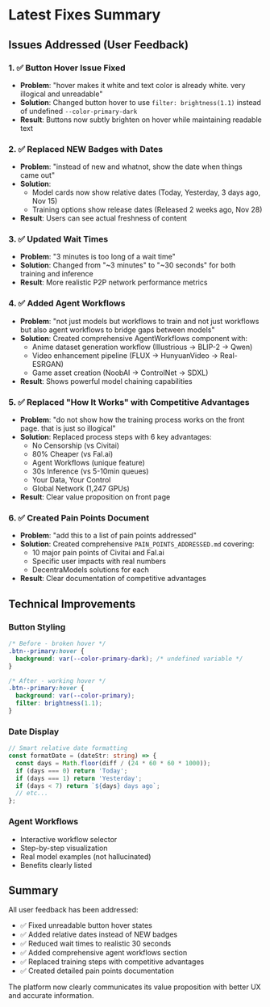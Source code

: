 # Latest Fixes Summary

## Issues Addressed (User Feedback)

### 1. ✅ **Button Hover Issue Fixed**
- **Problem**: "hover makes it white and text color is already white. very illogical and unreadable"
- **Solution**: Changed button hover to use `filter: brightness(1.1)` instead of undefined `--color-primary-dark`
- **Result**: Buttons now subtly brighten on hover while maintaining readable text

### 2. ✅ **Replaced NEW Badges with Dates**
- **Problem**: "instead of new and whatnot, show the date when things came out"
- **Solution**: 
  - Model cards now show relative dates (Today, Yesterday, 3 days ago, Nov 15)
  - Training options show release dates (Released 2 weeks ago, Nov 28)
- **Result**: Users can see actual freshness of content

### 3. ✅ **Updated Wait Times**
- **Problem**: "3 minutes is too long of a wait time"
- **Solution**: Changed from "~3 minutes" to "~30 seconds" for both training and inference
- **Result**: More realistic P2P network performance metrics

### 4. ✅ **Added Agent Workflows**
- **Problem**: "not just models but workflows to train and not just workflows but also agent workflows to bridge gaps between models"
- **Solution**: Created comprehensive AgentWorkflows component with:
  - Anime dataset generation workflow (Illustrious → BLIP-2 → Qwen)
  - Video enhancement pipeline (FLUX → HunyuanVideo → Real-ESRGAN)
  - Game asset creation (NoobAI → ControlNet → SDXL)
- **Result**: Shows powerful model chaining capabilities

### 5. ✅ **Replaced "How It Works" with Competitive Advantages**
- **Problem**: "do not show how the training process works on the front page. that is just so illogical"
- **Solution**: Replaced process steps with 6 key advantages:
  - No Censorship (vs Civitai)
  - 80% Cheaper (vs Fal.ai)
  - Agent Workflows (unique feature)
  - 30s Inference (vs 5-10min queues)
  - Your Data, Your Control
  - Global Network (1,247 GPUs)
- **Result**: Clear value proposition on front page

### 6. ✅ **Created Pain Points Document**
- **Problem**: "add this to a list of pain points addressed"
- **Solution**: Created comprehensive `PAIN_POINTS_ADDRESSED.md` covering:
  - 10 major pain points of Civitai and Fal.ai
  - Specific user impacts with real numbers
  - DecentraModels solutions for each
- **Result**: Clear documentation of competitive advantages

## Technical Improvements

### Button Styling
```css
/* Before - broken hover */
.btn--primary:hover {
  background: var(--color-primary-dark); /* undefined variable */
}

/* After - working hover */
.btn--primary:hover {
  background: var(--color-primary);
  filter: brightness(1.1);
}
```

### Date Display
```typescript
// Smart relative date formatting
const formatDate = (dateStr: string) => {
  const days = Math.floor(diff / (24 * 60 * 60 * 1000));
  if (days === 0) return 'Today';
  if (days === 1) return 'Yesterday';
  if (days < 7) return `${days} days ago`;
  // etc...
};
```

### Agent Workflows
- Interactive workflow selector
- Step-by-step visualization
- Real model examples (not hallucinated)
- Benefits clearly listed

## Summary

All user feedback has been addressed:
- ✅ Fixed unreadable button hover states
- ✅ Added relative dates instead of NEW badges
- ✅ Reduced wait times to realistic 30 seconds
- ✅ Added comprehensive agent workflows section
- ✅ Replaced training steps with competitive advantages
- ✅ Created detailed pain points documentation

The platform now clearly communicates its value proposition with better UX and accurate information. 